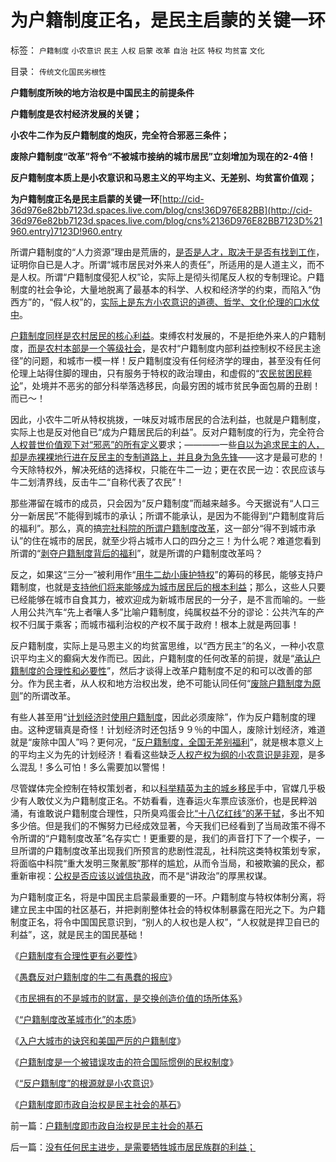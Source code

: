 # 为户籍制度正名，是民主启蒙的关键一环

标签： `户籍制度` `小农意识` `民主` `人权` `启蒙` `改革` `自治` `社区` `特权` `均贫富` `文化` 

目录： `传统文化国民劣根性`

**户籍制度所映的地方治权是中国民主的前提条件**

**户籍制度是农村经济发展的关键；**

**小农牛二作为反户籍制度的炮灰，完全符合邪恶三条件；**

**废除户籍制度“改革”将令“不被城市接纳的城市居民”立刻增加为现在的2-4倍！**

**反户籍制度本质上是小农意识和马恩主义的平均主义、无差别、均贫富价值观；**

**为户籍制度正名是民主启蒙的关键一环**[http://cid-36d976e82bb7123d.spaces.live.com/blog/cns!36D976E82BB](http://cid-36d976e82bb7123d.spaces.live.com/blog/cns%2136D976E82BB7123D%21960.entry)7123D!960.entry

所谓户籍制度的“人力资源”理由是荒唐的，[是否是人才，取决于是否有找到工作](../../../2009/10/15/“找到稳定的工作就能入户”.md)，证明你自已是人才。所谓“城市居民对外来人的责任”，所适用的是人道主义，而不是人权。所谓“户籍制度侵犯人权”论，实际上是彻头彻尾反人权的专制理论。户籍制度的社会争论，大量地脱离了最基本的科学、人权和经济学的约束，而陷入“伪西方”的，“假人权”的，[实际上是东方小农意识的道德、哲学、文化伦理的口水仗中](../../../2009/1/28/笑谈中国道德口水仗之左中右派.md)。

[户籍制度同样是农村居民的核心利益](../../../2009/9/6/户籍制度是中国全体平民的根本利益.md)。束缚农村发展的，不是拒绝外来人的户籍制度，[而是农村本部是一个等级社会](../../../2009/9/8/农村也是等级社会.md)，是农村“户籍制度内部利益控制权不经民主途径”的问题，和城市一模一样！反户籍制度没有任何经济学的理由，甚至没有任何伦理上站得住脚的理由，只有服务于特权的政治理由，和虚假的“[农民贫困民粹论](../../../2009/9/24/为什么说民粹就是极左.md)”，处境并不恶劣的部分科举落选移民，向最穷困的城市贫民争面包屑的丑剧！而已～！

因此，小农牛二听从特权挑拨，一味反对城市居民的合法利益，也就是户籍制度，实际上也是反对他自已“成为户籍居民后的利益”。反对户籍制度的行为，完全符合[人权普世价值观下对“邪恶”的所有定义](../../../2010/1/30/普世价值观中邪恶，和邪恶的“极”.md)要求；————一些[自以为追求民主的人，却是赤裸裸地行进在反民主的专制道路上，并且身为急先锋](http://blog.sina.com.cn/s/blog_5563a64d0100gfhs.html)——这才是最可悲的！今天除特权外，解决死结的选择权，只能在牛二一边；更在农民一边：农民应该与牛二划清界线，反击牛二“自称代表了农民”！



那些滞留在城市的成员，只会因为“反户籍制度”而越来越多。今天据说有“人口三分一新居民”不能得到城市的承认；所谓不能承认，是因为不能得到“户籍制度背后的福利”。那么，真的搞[完社科院的所谓户籍制度改革](../../../2009/6/5/社科院的户籍制度改革只不过是“均贫富”的倒退.md)，这一部分“得不到城市承认”的住在城市的居民，就至少将占城市人口的四分之三！为什么呢？难道您看到所谓的“[剥夺户籍制度背后的福利](../../../2010/1/27/愚蠢的人自然有愚蠢的报应.md)”，就是所谓的户籍制度改革吗？

反之，如果这“三分一”被利用作“[用牛二劫小康护特权](../../../2009/10/13/两千年社稷延寿之九字真言.md)”的筹码的移民，能够支持户籍制度，也就是[支持他们将来能够成为城市居民后的根本利益](../../../2009/9/4/排外是城乡夹心层自已的选择.md)；那么，这些人只要已经能够在城市自食其力，被欢迎成为新城市居民的一分子，是不言而喻的。一些人用公共汽车“先上者嚷人多”比喻户籍制度，纯属权益不分的谬论：公共汽车的产权不归属于乘客；而城市福利治权的产权不属于政府！根本上就是两回事！

反户籍制度，实际上是马恩主义的均贫富思维，以“西方民主”的名义，一种小农意识平均主义的癫痫大发作而已。因此，户籍制度的任何改革的前提，就是“[承认户籍制度的合理性和必要性](../../../2009/9/29/户籍制度的合理性和必要性专题讨论目录.md)”，然后才谈得上改革户籍制度不足的和可以改善的部分。作为民主者，从人权和地方治权出发，绝不可能认同任何“[废除户籍制度为原则](../../../2009/3/9/如果没有户籍制度了，天堂就来临了吗？.md)”的所谓改革。

有些人甚至用“[计划经济时使用户籍制度](../../../2008/7/5/户籍制度是社区自治权的要素替代.md)，因此必须废除”，作为反户籍制度的理由。这种逻辑真是奇怪！计划经济时还包括９９％的中国人，废除计划经济，难道就是“废除中国人”吗？更何况，“[反户籍制度，全国无差别福利](../../../2009/9/7/全国无差别保障是注定失败的左倾计划经济公有制.md)”，就是根本意义上的平均主义为先的计划经济！看看这些缺乏[人权产权为纲的小农意识是非观](../../../2009/8/23/为什么“世风日下，人心不古”？.md)，是多么混乱！多么可怕！多么需要加以警惕！

尽管媒体完全控制在特权策划者，和以[科举精英为主的城乡移民](../../../2009/8/25/宗教，科举，罗马角斗士和幸运儿.md)手中，官媒几乎极少有人敢仗义为户籍制度正名。不妨看看，连春运火车票应该涨价，也是民粹汹涌，有谁敢说户籍制度合理性，只所臭鸡蛋会比[“十八亿红线”的茅于轼](../../../2009/1/23/市场经济去特权化,市场是最强大的天然的平准工具.md)，多出不知多少倍。但是我们的不懈努力已经成效显著，今天我们已经看到了当局政策不得不令所谓的“户籍制度改革”名存实亡！更重要的是，我们的声音打下了一个楔子，一旦所谓的户籍制度改革出现我们所预言的悲剧性混乱，社科院这类特权策划专家，将面临中科院“重大发明三聚氰胺”那样的尴尬，从而令当局，和被欺骗的民众，都重新审视：[公权是否应该以诚信执政](../../../2009/9/8/促进民族团结.md)，而不是“讲政治”的厚黑权谋。



为户籍制度正名，将是中国民主启蒙最重要的一环。户籍制度与特权体制分离，将建立民主中国的社区基石，并把剥削整体社会的特权体制暴露在阳光之下。为户籍制度正名，将令中国国民意识到，“别人的人权也是人权”，“人权就是捍卫自已的利益”，这，就是民主的国民基础！



《[户籍制度有合理性更有必要性](../../../2009/9/29/户籍制度的合理性和必要性专题讨论目录.md)》

《[愚蠢反对户籍制度的牛二有愚蠢的报应](../../../2010/1/27/愚蠢的人自然有愚蠢的报应.md)》

《[市民拥有的不是城市的财富，是交换创造价值的场所体系](../../../2010/1/29/市民拥有的不是城市的财富，是交换创造价值的场所体系.md)》

《[“户籍制度改革城市化”的本质](../../../2010/1/29/“户籍制度改革城市化”的本质是浩劫.md)》

《[入户大城市的诀窍和美国严厉的户籍制度](../../../2010/2/1/入户大城市的诀窍和美国严厉的户籍制度.md)》

《[户籍制度是一个被错误攻击的符合国际惯例的民权制度](../../../2010/3/4/户籍制度是被错误攻击的民权制度.md)》

《[“反户籍制度”的根源就是小农意识](../../../2010/3/5/“反户籍制度”的根源就是小农意识.md)》

《[户籍制度即市政自治权是民主社会的基石](../../../2010/3/5/户籍制度即市政自治权是民主社会的基石.md)》



前一篇：[户籍制度即市政自治权是民主社会的基石](../../../2010/3/5/户籍制度即市政自治权是民主社会的基石.md)

后一篇：[没有任何民主进步，是需要牺牲城市居民族群的利益；](../../../2010/3/6/没有任何民主进步，是需要牺牲城市居民族群的利益；.md)